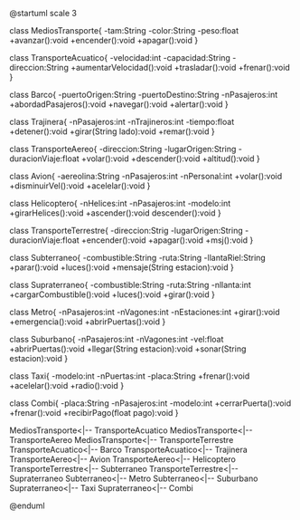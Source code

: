 @startuml
scale 3

class MediosTransporte{
    -tam:String
    -color:String
    -peso:float
    +avanzar():void
    +encender():void
    +apagar():void
}

class TransporteAcuatico{
    -velocidad:int
    -capacidad:String
    -direccion:String
    +aumentarVelocidad():void
    +trasladar():void
    +frenar():void
}

class Barco{
    -puertoOrigen:String
    -puertoDestino:String
    -nPasajeros:int
    +abordadPasajeros():void
    +navegar():void
    +alertar():void
}

class Trajinera{
    -nPasajeros:int
    -nTrajineros:int
    -tiempo:float
    +detener():void
    +girar(String lado):void
    +remar():void
}

class TransporteAereo{
    -direccion:String
    -lugarOrigen:String
    -duracionViaje:float
    +volar():void
    +descender():void
    +altitud():void
}

class Avion{
    -aereolina:String
    -nPasajeros:int
    -nPersonal:int
    +volar():void
    +disminuirVel():void
    +acelelar():void
}

class Helicoptero{
    -nHelices:int
    -nPasajeros:int
    -modelo:int
    +girarHelices():void
    +ascender():void
    descender():void
}

class TransporteTerrestre{
    -direccion:Strig
    -lugarOrigen:String
    -duracionViaje:float
    +encender():void
    +apagar():void
    +msj():void
}

class Subterraneo{
    -combustible:String
    -ruta:String
    -llantaRiel:String
    +parar():void
    +luces():void
    +mensaje(String estacion):void
}

class Supraterraneo{
    -combustible:String
    -ruta:String
    -nllanta:int
    +cargarCombustible():void
    +luces():void
    +girar():void
}

class Metro{
    -nPasajeros:int
    -nVagones:int
    -nEstaciones:int
    +girar():void
    +emergencia():void
    +abrirPuertas():void
}

class Suburbano{
    -nPasajeros:int
    -nVagones:int
    -vel:float
    +abrirPuertas():void
    +llegar(String estacion):void
    +sonar(String estacion):void
}

class Taxi{
    -modelo:int
    -nPuertas:int
    -placa:String
    +frenar():void
    +acelelar():void
    +radio():void
}

class Combi{
    -placa:String
    -nPasajeros:int
    -modelo:int
    +cerrarPuerta():void
    +frenar():void
    +recibirPago(float pago):void
}


MediosTransporte<|-- TransporteAcuatico
MediosTransporte<|-- TransporteAereo
MediosTransporte<|-- TransporteTerrestre
TransporteAcuatico<|-- Barco
TransporteAcuatico<|-- Trajinera
TransporteAereo<|-- Avion
TransporteAereo<|-- Helicoptero
TransporteTerrestre<|-- Subterraneo
TransporteTerrestre<|-- Supraterraneo
Subterraneo<|-- Metro
Subterraneo<|-- Suburbano
Supraterraneo<|-- Taxi
Supraterraneo<|-- Combi

@enduml